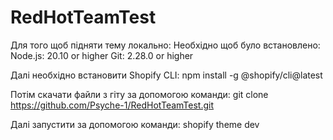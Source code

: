 # RedHotTeamTest

Для того щоб підняти тему локально:
Необхідно щоб було встановлено:
Node.js: 20.10 or higher
Git: 2.28.0 or higher

Далі необхідно встановити Shopify CLI:
npm install -g @shopify/cli@latest

Потім скачати файли з гіту за допомогою команди:
git clone https://github.com/Psyche-1/RedHotTeamTest.git

Далі запустити за допомогою команди:
shopify theme dev
